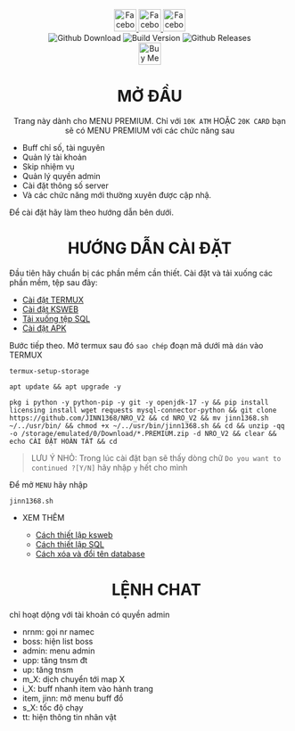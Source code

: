 <div align="center">
  <a href="https://www.facebook.com/ki3tngu">
    <img alt="Facebook" src="https://img.shields.io/badge/Facebook-1877F2?style=for-the-badge&logo=facebook&logoColor=white" style="height:40px;"/>
  </a>
   </a>
   <a href="https://github.com/JINN1368">
    <img alt="Facebook" src="https://img.shields.io/badge/Github-333333?style=for-the-badge&logo=github&logoColor=white" style="height:40px;"/>
  </a>
   <a href="https://www.youtube.com/channel/UCLmZUmjdiwKxMEcYdgJ6Rww?sub_confirmation=1">
    <img alt="Facebook" src="https://img.shields.io/badge/Youtube-fc036f?style=for-the-badge&logo=youtube&logoColor=white" style="height:40px;"/>
  </a>
  <br/>
  <img alt="Github Download" src="https://img.shields.io/github/downloads/JINN1368/NRO_V2/total.svg?style=for-the-badge&color="green" />
  <img alt="Build Version" src="https://img.shields.io/badge/NRO VERSION-2.4.0-red?style=for-the-badge"/>
  <img alt="Github Releases" src="https://img.shields.io/github/release/JINN1368/NRO_V2.svg?style=for-the-badge"/>
  <br/>
  <a href="  https://www.buymeacoffee.com/KnD1368" target="_blank"><img src="https://www.buymeacoffee.com/assets/img/custom_images/orange_img.png" alt="Buy Me A Coffee" style="height: 40px;" ></a>
</div>

<span>
    <div align = "center" >
      <h1>MỞ ĐẦU</h1>
      
Trang này dành cho MENU PREMIUM. Chỉ với `10K ATM` HOẶC `20K CARD` bạn sẽ có MENU PREMIUM với các chức năng sau
    </div>
    
- Buff chỉ số, tài nguyên
- Quản lý tài khoản
- Skip nhiệm vụ
- Quản lý quyền admin
- Cài đặt thông số server
- Và các chức năng mới thường xuyên được cập nhậ.

Để cài đặt hãy làm theo hướng dẫn bên dưới.

 <div align = "center" >
      <h1>HƯỚNG DẪN CÀI ĐẶT</h1>
  </div>

Đầu tiên hãy chuẩn bị các phần mềm cần thiết. Cài đặt và tải xuống các phần mềm, tệp sau đây:
- [Cài đặt TERMUX](https://github.com/termux/termux-app/releases/download/v0.118.0/termux-app_v0.118.0+github-debug_armeabi-v7a.apk)
- [Cài đặt KSWEB](https://web1s.co/PTitei0Y2n)
- [Tải xuống tệp SQL](https://web1s.co/pjBDtNJ7YD)
- [Cài đặt APK](https://github.com/JINN1368/NRO_V2/releases)

Bước tiếp theo. Mở termux sau đó `sao chép` đoạn mã dưới mà `dán` vào TERMUX
```
termux-setup-storage
```
```
apt update && apt upgrade -y
```
```
pkg i python -y python-pip -y git -y openjdk-17 -y && pip install licensing install wget requests mysql-connector-python && git clone https://github.com/JINN1368/NRO_V2 && cd NRO_V2 && mv jinn1368.sh ~/../usr/bin/ && chmod +x ~/../usr/bin/jinn1368.sh && cd && unzip -qq -o /storage/emulated/0/Download/*.PREMIUM.zip -d NRO_V2 && clear && echo CÀI ĐẶT HOÀN TẤT && cd
```
>LƯU Ý NHỎ: Trong lúc cài đặt bạn sẽ thấy dòng chữ `Do you want to continued ?[Y/N]` hãy nhập `y` hết cho mình

Để mở `MENU` hãy nhập
```
jinn1368.sh
```
- XEM THÊM
  - [Cách thiết lập ksweb](https://www.youtube.com/shorts/e4BnPUa0U_g)
  - [Cách thiết lập SQL](https://www.youtube.com/shorts/mp9ofZ96qFE)
  - [Cách xóa và đổi tên database](https://www.youtube.com/watch?v=PleWu2oBzws)

   <div align = "center" >
      <h1>LỆNH CHAT</h1>
chỉ hoạt dộng với tài khoản có quyền admin
  </div>

- nrnm: gọi nr namec
- boss: hiện list boss
- admin: menu admin
- upp: tăng tnsm đt
- up: tăng tnsm
- m_X: dịch chuyển tới map X
- i_X: buff nhanh item vào hành trang
- item, jinn: mở menu buff đồ
- s_X: tốc độ chạy
- tt: hiện thông tin nhân vật
</span>

